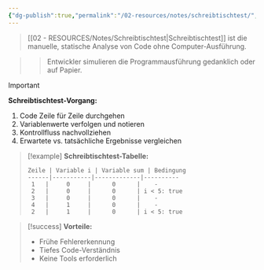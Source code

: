 ```yaml
---
{"dg-publish":true,"permalink":"/02-resources/notes/schreibtischtest/","tags":["testing/statisch","qualitaetssicherung/manual"],"noteIcon":"","updated":"2025-10-29T12:59:09.980+01:00"}
---
```



>[[02 - RESOURCES/Notes/Schreibtischtest\|Schreibtischtest]] ist die manuelle, statische Analyse von Code ohne Computer-Ausführung.

>>Entwickler simulieren die Programmausführung gedanklich oder auf Papier.

>[!important] 
>**Schreibtischtest-Vorgang:**
>1. Code Zeile für Zeile durchgehen
>2. Variablenwerte verfolgen und notieren
>3. Kontrollfluss nachvollziehen
>4. Erwartete vs. tatsächliche Ergebnisse vergleichen

>[!example] 
>**Schreibtischtest-Tabelle:**
>```
>Zeile | Variable i | Variable sum | Bedingung
>------|-----------|-------------|----------
>  1   |     0     |      0      |    -
>  2   |     0     |      0      | i < 5: true
>  3   |     0     |      0      |    -
>  4   |     1     |      0      |    -
>  2   |     1     |      0      | i < 5: true
>```

>[!success] 
>**Vorteile:**
>- Frühe Fehlererkennung
>- Tiefes Code-Verständnis
>- Keine Tools erforderlich